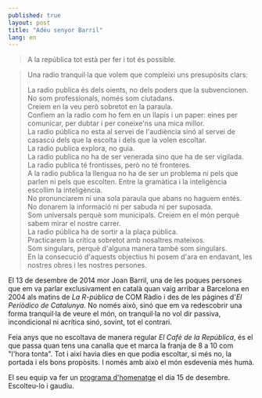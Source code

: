 ```yaml
---
published: true
layout: post
title: "Adéu senyor Barril"
lang: en
---
```


> A la república tot està per fer i tot és possible.

> Una radio tranquil·la que volem que compleixi uns presupòsits clars:
>
> La radio publica és dels oients, no dels poders que la subvencionen.  
> No som professionals, només som ciutadans.  
> Creiem en la veu però sobretot en la paraula.  
> Confiem an la radio com ho fem en un llapis i un paper: eines per comunicar, per dubtar i per coneixe'ns una mica millor.  
> La radio pública no esta al servei de l'audiència sinó al servei de casascú dels que la escolta i dels que la volen escoltar.  
> La radio publica explora, no guia.  
> La radio publica no ha de ser venerada sino que ha de ser vigilada.  
> La radio publica té frontisses, però no té fronteres.  
> A la radio publica la llengua no ha de ser un problema ni pels que parlen ni pels que escolten.  Entre la gramàtica i la inteligència escollim la inteligència.  
> No pronunciarem ni una sola paraula que abans no haguem entés.  
> No donarem la informació ni per sabuda ni per suposada.  
> Som universals perquè som municipals. Creiem en el món perquè sabem mirar el nostre carrer.  
> La radio pública ha de sortir a la plaça pública.  
> Practicarem la crítica sobretot amb nosaltres mateixos.  
> Som singulars, perquè d'alguna manera també som singulars.  
> En la consecució d'aquests objectius hi posem d'ara en endavant, les nostres obres i les nostres persones.

El 13 de desembre de 2014 mor Joan Barril, una de les poques persones que em va parlar exclusivament en català quan vaig arribar a Barcelona en 2004 als matins de *La R-pública* de COM Ràdio i des de les pàgines d'*El Periòdico de Catalunya*. No només això, sinó que em va redescobrir una forma tranquil·la de veure el món, on tranquil·la no vol dir passiva, incondicional ni acrítica sinó, sovint, tot el contrari.

Feia anys que no escoltava de manera regular *El Cafè de la República*, és el que passa quan tens una canalla que et marca la franja de 8 a 10 com "l'hora tonta". Tot i així havia dies en que podia escoltar, si més no, la portada i els bons propòsits. I només amb això el món esdevenia més humà.

El seu equip va fer un [programa d'homenatge][homenatge] el dia 15 de desembre. Escolteu-lo i gaudiu.

[homenatge]: http://www.ccma.cat/catradio/alacarta/El-Cafe-de-la-Republica/El-Cafe-de-la-Republica-homenatge-a-Joan-Barril-Primera-hora/audio/861732/ "Homenatge a Joan Barril"
